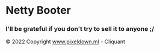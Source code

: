 # Netty Booter

<h3>I'll be grateful if you don't try to sell it to anyone ;/</h3>

© 2022 Copyright www.pixeldown.ml - Cliquant
